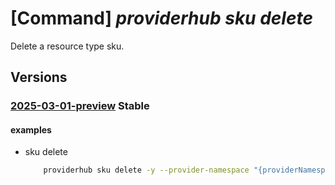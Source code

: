 # [Command] _providerhub sku delete_

Delete a resource type sku.

## Versions

### [2025-03-01-preview](/Resources/mgmt-plane/L3N1YnNjcmlwdGlvbnMve30vcHJvdmlkZXJzL21pY3Jvc29mdC5wcm92aWRlcmh1Yi9wcm92aWRlcnJlZ2lzdHJhdGlvbnMve30vcmVzb3VyY2V0eXBlcmVnaXN0cmF0aW9ucy97fS9za3VzL3t9/2025-03-01-preview.xml) **Stable**

<!-- mgmt-plane /subscriptions/{}/providers/microsoft.providerhub/providerregistrations/{}/resourcetyperegistrations/{}/skus/{} 2025-03-01-preview -->

#### examples

- sku delete
    ```bash
        providerhub sku delete -y --provider-namespace "{providerNamespace}" --resource-type "{resourceType}" --sku "{skuName}"
    ```